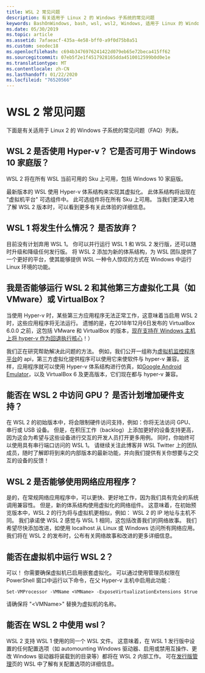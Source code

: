 ```yaml
---
title: WSL 2 常见问题
description: 有关适用于 Linux 2 的 Windows 子系统的常见问题
keywords: BashOnWindows, bash, wsl, wsl2, Windows, 适用于 Linux 的 Windows 子系统, windowssubsystem, ubuntu, debian, suse, Windows 10, 安装
ms.date: 05/30/2019
ms.topic: article
ms.assetid: 7afaeacf-435a-4e58-bff0-a9f0d75b8a51
ms.custom: seodec18
ms.openlocfilehash: c694b3476976241422d079eb65e72beca415ff62
ms.sourcegitcommit: 07eb5f2e1f4517928165dda4510012599b0d0e1e
ms.translationtype: MT
ms.contentlocale: zh-CN
ms.lasthandoff: 01/22/2020
ms.locfileid: "76520566"
---
```

# <a name="wsl-2-faq"></a>WSL 2 常见问题

下面是有关适用于 Linux 2 的 Windows 子系统的常见问题（FAQ）列表。

## <a name="does-wsl-2-use-hyper-v-will-it-be-available-on-windows-10-home"></a>WSL 2 是否使用 Hyper-v？ 它是否可用于 Windows 10 家庭版？

WSL 2 将在所有 WSL 当前可用的 Sku 上可用，包括 Windows 10 家庭版。

最新版本的 WSL 使用 Hyper-v 体系结构来实现其虚拟化。 此体系结构将出现在 "虚拟机平台" 可选组件中。 此可选组件将在所有 Sku 上可用。 当我们更深入地了解 WSL 2 版本时，可以看到更多有关此体验的详细信息。

## <a name="what-will-happen-to-wsl-1-will-it-be-abandoned"></a>WSL 1 将发生什么情况？ 是否放弃？

目前没有计划弃用 WSL 1。 你可以并行运行 WSL 1 和 WSL 2 发行版，还可以随时升级和降级任何发行版。 将 WSL 2 添加为新的体系结构，为 WSL 团队提供了一个更好的平台，使其能够提供 WSL 一种令人惊叹的方式在 Windows 中运行 Linux 环境的功能。

## <a name="will-i-be-able-to-run-wsl-2-and-other-3rd-party-virtualization-tools-such-as-vmware-or-virtualbox"></a>我是否能够运行 WSL 2 和其他第三方虚拟化工具（如 VMware）或 VirtualBox？

当使用 Hyper-v 时，某些第三方应用程序无法正常工作，这意味着当启用 WSL 2 时，这些应用程序将无法运行。 遗憾的是，在2018年12月6日发布的 VirtualBox 6.0.0 之前，这包括 VMware 和 VirtualBox 的版本，[现在支持在 Windows 主机上将 hyper-v 作为回退执行核心][1]！）

我们正在研究帮助解决此问题的方法。 例如，我们公开一组称为[虚拟机监控程序平台][2]的 api，第三方虚拟化提供程序可以使用它来使软件与 hyper-v 兼容。 这样，应用程序就可以使用 Hyper-v 体系结构进行仿真，如[Google Android Emulator][3]，以及 VirtualBox 6 及更高版本，它们现在都与 hyper-v 兼容。

## <a name="can-i-access-the-gpu-in-wsl-2-are-there-plans-to-increase-hardware-support"></a>能否在 WSL 2 中访问 GPU？ 是否计划增加硬件支持？

在 WSL 2 的初始版本中，将会限制硬件访问支持，例如：你将无法访问 GPU、串行或 USB 设备。 但是，在积压工作（backlog）上添加更好的设备支持更高，因为这会为希望与这些设备进行交互的开发人员打开更多用例。 同时，你始终可以使用具有串行端口访问的 WSL 1。 请继续关注此博客并 WSL Twitter 上的团队成员，随时了解即将到来的内部版本的最新功能，并向我们提供有关你想要与之交互的设备的反馈！

## <a name="will-wsl-2-be-able-to-use-networking-applications"></a>WSL 2 是否能够使用网络应用程序？

是的，在常规网络应用程序中，可以更快、更好地工作，因为我们具有完全的系统调用兼容性。 但是，新的体系结构使用虚拟化的网络组件。 这意味着，在初始预览版本中，WSL 2 的行为将与虚拟机更相似，例如： WSL 2 的 IP 地址与主机不同。 我们承诺使 WSL 2 感觉与 WSL 1 相同，这包括改善我们的网络故事。 我们希望尽快添加改进，如使用 localhost 从 Linux 或 Windows 访问所有网络应用。 我们将在 WSL 2 的发布时，公布有关网络故事和改进的更多详细信息。

## <a name="can-i-run-wsl-2-in-a-virtual-machine"></a>能否在虚拟机中运行 WSL 2？

可以！ 你需要确保虚拟机已启用嵌套虚拟化。 可以通过使用管理员权限在 PowerShell 窗口中运行以下命令，在父 Hyper-v 主机中启用此功能：

`Set-VMProcessor -VMName <VMName> -ExposeVirtualizationExtensions $true`

请确保将 "&lt;VMName&gt;" 替换为虚拟机的名称。

## <a name="can-i-use-wslconf-in-wsl-2"></a>能否在 WSL 2 中使用 wsl？

WSL 2 支持 WSL 1 使用的同一个 WSL 文件。 这意味着，在 WSL 1 发行版中设置的任何配置选项（如 automounting Windows 驱动器、启用或禁用互操作、更改 Windows 驱动器将装载到的目录等）都将在 WSL 2 内部工作。 可在[发行版管理](./wsl-config.md)页的 WSL 中了解有关配置选项的详细信息。 

 [1]: https://www.virtualbox.org/wiki/Changelog-6.0
 [2]: https://docs.microsoft.com/en-us/virtualization/api/
 [3]: https://devblogs.microsoft.com/visualstudio/hyper-v-android-emulator-support/
